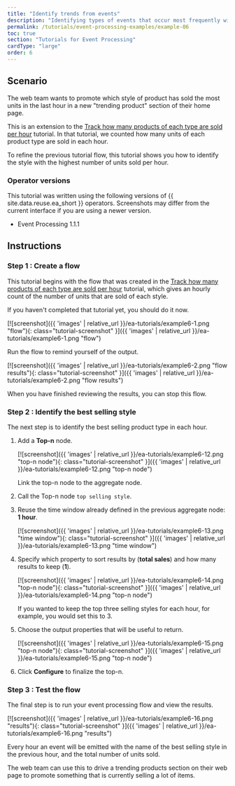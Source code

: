 ```yaml
---
title: "Identify trends from events"
description: "Identifying types of events that occur most frequently within a time window is a useful way to detect trends."
permalink: /tutorials/event-processing-examples/example-06
toc: true
section: "Tutorials for Event Processing"
cardType: "large"
order: 6
---
```


## Scenario

The web team wants to promote which style of product has sold the most units in the last hour in a new "trending product" section of their home page.

This is an extension to the [Track how many products of each type are sold per hour](../guided/tutorial-3) tutorial. In that tutorial, we counted how many units of each product type are sold in each hour.

To refine the previous tutorial flow, this tutorial shows you how to identify the style with the highest number of units sold per hour.

### Operator versions

This tutorial was written using the following versions of {{ site.data.reuse.ea_short }} operators. Screenshots may differ from the current interface if you are using a newer version.

- Event Processing 1.1.1

## Instructions

### Step 1 : Create a flow

This tutorial begins with the flow that was created in the [Track how many products of each type are sold per hour](../guided/tutorial-3) tutorial, which gives an hourly count of the number of units that are sold of each style.

If you haven't completed that tutorial yet, you should do it now.

[![screenshot]({{ 'images' | relative_url }}/ea-tutorials/example6-1.png "flow"){: class="tutorial-screenshot" }]({{ 'images' | relative_url }}/ea-tutorials/example6-1.png "flow")

Run the flow to remind yourself of the output.

[![screenshot]({{ 'images' | relative_url }}/ea-tutorials/example6-2.png "flow results"){: class="tutorial-screenshot" }]({{ 'images' | relative_url }}/ea-tutorials/example6-2.png "flow results")

When you have finished reviewing the results, you can stop this flow.


### Step 2 : Identify the best selling style

The next step is to identify the best selling product type in each hour.

1. Add a **Top-n** node.

   [![screenshot]({{ 'images' | relative_url }}/ea-tutorials/example6-12.png "top-n node"){: class="tutorial-screenshot" }]({{ 'images' | relative_url }}/ea-tutorials/example6-12.png "top-n node")

   Link the top-n node to the aggregate node.

1. Call the Top-n node `top selling style`.

1. Reuse the time window already defined in the previous aggregate node: **1 hour**.

   [![screenshot]({{ 'images' | relative_url }}/ea-tutorials/example6-13.png "time window"){: class="tutorial-screenshot" }]({{ 'images' | relative_url }}/ea-tutorials/example6-13.png "time window")

1. Specify which property to sort results by (**total sales**) and how many results to keep (**1**).

   [![screenshot]({{ 'images' | relative_url }}/ea-tutorials/example6-14.png "top-n node"){: class="tutorial-screenshot" }]({{ 'images' | relative_url }}/ea-tutorials/example6-14.png "top-n node")

   If you wanted to keep the top three selling styles for each hour, for example, you would set this to 3.

1. Choose the output properties that will be useful to return.

   [![screenshot]({{ 'images' | relative_url }}/ea-tutorials/example6-15.png "top-n node"){: class="tutorial-screenshot" }]({{ 'images' | relative_url }}/ea-tutorials/example6-15.png "top-n node")

1. Click **Configure** to finalize the top-n.


### Step 3 : Test the flow

The final step is to run your event processing flow and view the results.

[![screenshot]({{ 'images' | relative_url }}/ea-tutorials/example6-16.png "results"){: class="tutorial-screenshot" }]({{ 'images' | relative_url }}/ea-tutorials/example6-16.png "results")

Every hour an event will be emitted with the name of the best selling style in the previous hour, and the total number of units sold.

The web team can use this to drive a trending products section on their web page to promote something that is currently selling a lot of items.
